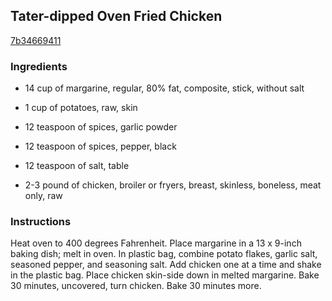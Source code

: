## Tater-dipped Oven Fried Chicken

[7b34669411](http://www.food.com/recipe/tater-dipped-oven-fried-chicken-91575)

### Ingredients

 - 14 cup of margarine, regular, 80% fat, composite, stick, without salt

 - 1 cup of potatoes, raw, skin

 - 12 teaspoon of spices, garlic powder

 - 12 teaspoon of spices, pepper, black

 - 12 teaspoon of salt, table

 - 2-3 pound of chicken, broiler or fryers, breast, skinless, boneless, meat only, raw

### Instructions

Heat oven to 400 degrees Fahrenheit. Place margarine in a 13 x 9-inch baking dish; melt in oven. In plastic bag, combine potato flakes, garlic salt, seasoned pepper, and seasoning salt. Add chicken one at a time and shake in the plastic bag. Place chicken skin-side down in melted margarine. Bake 30 minutes, uncovered, turn chicken. Bake 30 minutes more.
